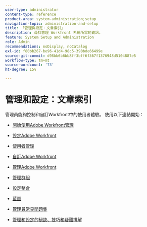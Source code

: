 ```yaml
---
user-type: administrator
content-type: reference
product-area: system-administration;setup
navigation-topic: administration-and-setup
title: 「管理與設定：文章索引」
description: 尋找管理 Workfront 系統所需的資訊。
feature: System Setup and Administration
role: Admin
recommendations: noDisplay, noCatalog
exl-id: f80bb267-be96-41d4-98c5-398bde66499e
source-git-commit: d98bb6b6bb8ff3bff6f367f1376948d5104887e5
workflow-type: tm+mt
source-wordcount: '73'
ht-degree: 15%

---
```


# 管理和設定：文章索引

<!-- Audited: 12/2023 -->

管理員能夠控制和自訂Workfront中的使用者體驗。 使用以下連結開始：

* [開始使用Adobe Workfront管理](../administration-and-setup/get-started-wf-administration/get-started-with-wf-administration.md)
  <!--
  <li data-mc-conditions="QuicksilverOrClassic.Draft mode"><a href="../administration-and-setup/adobe-admin-console/wf-admin-in-admin-console.md" class="MCXref xref" xrefformat="{para}">Workfront administration in the Adobe Admin Console</a> </li>
  -->

* [設定Adobe Workfront](../administration-and-setup/set-up-workfront/set-up-workfront.md)
* [使用者管理](../administration-and-setup/add-users/add-users.md)
* [自訂Adobe Workfront](../administration-and-setup/customize-workfront/customize-workfront.md)
* [管理Adobe Workfront](../administration-and-setup/manage-workfront/manage-workfront.md)
* [管理群組](../administration-and-setup/manage-groups/manage-groups.md)
* [設定整合](../administration-and-setup/configure-integrations/workfront-integrations.md)
* [藍圖](../administration-and-setup/blueprints/blueprints.md)
* [管理員常見問題集](../administration-and-setup/administrator-faqs/adminstrator-faqs.md)
* [管理和設定的秘訣、技巧和疑難排解](../administration-and-setup/tips-tricks-and-troubleshooting/ttt-admin-setup.md)
